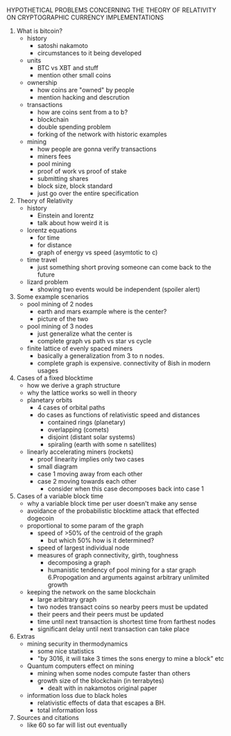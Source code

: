 HYPOTHETICAL PROBLEMS CONCERNING THE THEORY OF RELATIVITY ON CRYPTOGRAPHIC CURRENCY IMPLEMENTATIONS
1. What is bitcoin?
    - history
        - satoshi nakamoto
        - circumstances to it being developed
    - units
        - BTC vs XBT and stuff
        - mention other small coins
    - ownership
        - how coins are "owned" by people
        - mention hacking and descrution
    - transactions
        - how are coins sent from a to b?
        - blockchain
        - double spending problem
        - forking of the network with historic examples 
    - mining
        - how people are gonna verify transactions
        - miners fees
        - pool mining
        - proof of work vs proof of stake 
        - submitting shares
        - block size, block standard
        - just go over the entire specification
2. Theory of Relativity
    - history
        - Einstein and lorentz
        - talk about how weird it is
    - lorentz equations
        - for time
        - for distance
        - graph of energy vs speed (asymtotic to c)
    - time travel
        - just something short proving someone can come back to the future
    - lizard problem
        - showing two events would be independent (spoiler alert)
3. Some example scenarios
    - pool mining of 2 nodes
        - earth and mars example where is the center?
        - picture of the two
    - pool mining of 3 nodes
        - just generalize what the center is
        - complete graph vs path vs star vs cycle 
    - finite lattice of evenly spaced miners
        - basically a generalization from 3 to n nodes.
        - complete graph is expensive. connectivity of 8ish in modern usages
4. Cases of a fixed blocktime
    - how we derive a graph structure 
    - why the lattice works so well in theory
    - planetary orbits
        - 4 cases of orbital paths
        - do cases as functions of relativistic speed and distances
            - contained rings (planetary)
            - overlapping (comets)
            - disjoint (distant solar systems)
            - spiraling (earth with some n satellites)
    - linearly accelerating miners (rockets)
        - proof linearity implies only two cases
        - small diagram
        - case 1 moving away from each other
        - case 2 moving towards each other
            - consider when this case decomposes back into case 1 
5. Cases of a variable block time
    - why a variable block time per user doesn't make any sense
    - avoidance of the probabilistic blocktime attack that effected dogecoin
    - proportional to some param of the graph
        - speed of >50% of the centroid of the graph
            - but which 50% how is it determined?
        - speed of largest individual node
        - measures of graph connectivity, girth, toughness
            - decomposing a graph 
            - humanistic tendency of pool mining for a star graph
6.Propogation and arguments against arbitrary unlimited growth
    - keeping the network on the same blockchain
        - large arbitrary graph 
        - two nodes transact coins so nearby peers must be updated
        - their peers and their peers must be updated
        - time until next transaction is shortest time from farthest nodes
        - significant delay until next transaction can take place
7. Extras
    - mining security in thermodynamics
        - some nice statistics
        - "by 3016, it will take 3 times the sons energy to mine a block" etc
    - Quantum computers effect on mining
        - mining when some nodes compute faster than others
        - growth size of the blockchain (in terrabytes)
            - dealt with in nakamotos original paper
    - information loss due to black holes
        - relativistic effects of data that escapes a BH.
        - total information loss
8. Sources and citations
    - like 60 so far will list out eventually

            
